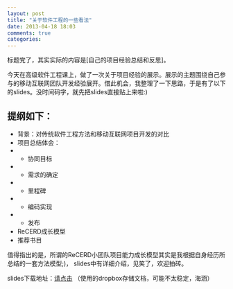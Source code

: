 ```yaml
---
layout: post
title: "关于软件工程的一些看法"
date: 2013-04-18 18:03
comments: true
categories: 
---
```

标题党了，其实实际的内容是[自己的项目经验总结和反思]。

今天在高级软件工程课上，做了一次关于项目经验的展示。展示的主题围绕自己参与的移动互联网团队开发经验展开。借此机会，我整理了一下思路，于是有了以下的slides。没时间码字，就先把slides直接贴上来啦:)

提纲如下：
---

* 背景：对传统软件工程方法和移动互联网项目开发的对比
* 项目总结体会：
* * 协同目标<!--more-->
* * 需求的确定
* * 里程碑
* * 编码实现
* * 发布 
* ReCERD成长模型
* 推荐书目

值得指出的是，所谓的ReCERD小团队项目能力成长模型其实是我根据自身经历所总结的一套方法模型;)， slides中有详细介绍，见笑了，欢迎拍砖。


slides下载地址：[请点击](https://www.dropbox.com/s/0b084ccqao8igq8/course-slides.pdf) （使用的dropbox存储文档，可能不太稳定，海涵）
